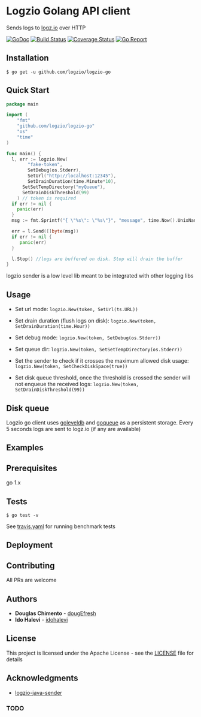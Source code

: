 # Logzio Golang API client

Sends logs to [logz.io](https://logz.io) over HTTP

[![GoDoc][doc-img]][doc] [![Build Status][ci-img]][ci] [![Coverage Status][cov-img]][cov] [![Go Report][report-img]][report]

## Installation
```shell
$ go get -u github.com/logzio/logzio-go
```

## Quick Start

```go
package main

import (
    "fmt"
    "github.com/logzio/logzio-go"
    "os"
    "time"
)

func main() {
  l, err := logzio.New(
  		"fake-token",
  		SetDebug(os.Stderr),
  		SetUrl("http://localhost:12345"),
  		SetDrainDuration(time.Minute*10),
      SetSetTempDirectory("myQueue"),
      SetDrainDiskThreshold(99)
  	) // token is required
  if err != nil {
    panic(err)
  }
  msg := fmt.Sprintf("{ \"%s\": \"%s\"}", "message", time.Now().UnixNano())

  err = l.Send([]byte(msg))
  if err != nil {
     panic(err)
  }

  l.Stop() //logs are buffered on disk. Stop will drain the buffer
}
```


logzio sender is a low level lib meant to be integrated with other logging libs

## Usage

- Set url mode:
    `logzio.New(token, SetUrl(ts.URL))`

- Set drain duration (flush logs on disk):
    `logzio.New(token, SetDrainDuration(time.Hour))`

- Set debug mode:
    `logzio.New(token, SetDebug(os.Stderr))`

- Set queue dir:
    `logzio.New(token, SetSetTempDirectory(os.Stderr))`

- Set the sender to check if it crosses the maximum allowed disk usage:
    `logzio.New(token, SetCheckDiskSpace(true))`

- Set disk queue threshold, once the threshold is crossed the sender will not enqueue the received logs:
    `logzio.New(token, SetDrainDiskThreshold(99))`

## Disk queue

Logzio go client uses [goleveldb](https://github.com/syndtr/goleveldb) and [goqueue](github.com/beeker1121/goque) as a persistent storage.
Every 5 seconds logs are sent to logz.io (if any are available)

## Examples


## Prerequisites

go 1.x

## Tests

```shell
$ go test -v

```


See [travis.yaml](.travis.yml) for running benchmark tests

## Deployment

## Contributing
 All PRs are welcome

## Authors

* **Douglas Chimento**  - [dougEfresh][me]
* **Ido Halevi**  - [idohalevi](https://github.com/idohalevi)


## License

This project is licensed under the Apache License - see the [LICENSE](LICENSE) file for details

## Acknowledgments

* [logzio-java-sender](https://github.com/logzio/logzio-java-sender)

### TODO

[doc-img]: https://godoc.org/github.com/dougEfresh/logzio-go?status.svg
[doc]: https://godoc.org/github.com/dougEfresh/logzio-go
[ci-img]: https://travis-ci.org/dougEfresh/logzio-go.svg?branch=master
[ci]: https://travis-ci.org/dougEfresh/logzio-go
[cov-img]: https://codecov.io/gh/dougEfresh/logzio-go/branch/master/graph/badge.svg
[cov]: https://codecov.io/gh/dougEfresh/logzio-go
[glide.lock]: https://github.com/uber-go/zap/blob/master/glide.lock
[zap]: https://github.com/uber-go/zap
[me]: https://github.com/dougEfresh
[report-img]: https://goreportcard.com/badge/github.com/dougEfresh/logzio-go
[report]: https://goreportcard.com/report/github.com/dougEfresh/logzio-go
